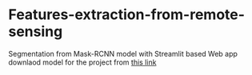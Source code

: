 # Features-extraction-from-remote-sensing
Segmentation from Mask-RCNN model with Streamlit based Web app 
downlaod model for the project from [this link](https://drive.google.com/file/d/1yOHC0XtTEdN0oIbnfgNPtymZJlAaBI9I/view?usp=sharing)

